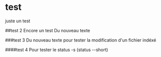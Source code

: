 # test
juste un test

##test 2
Encore un test
Du nouveau texte

###test 3
Du nouveau texte pour tester la modification d'un fichier indéxé

####test 4 
Pour tester le status -s (status --short)